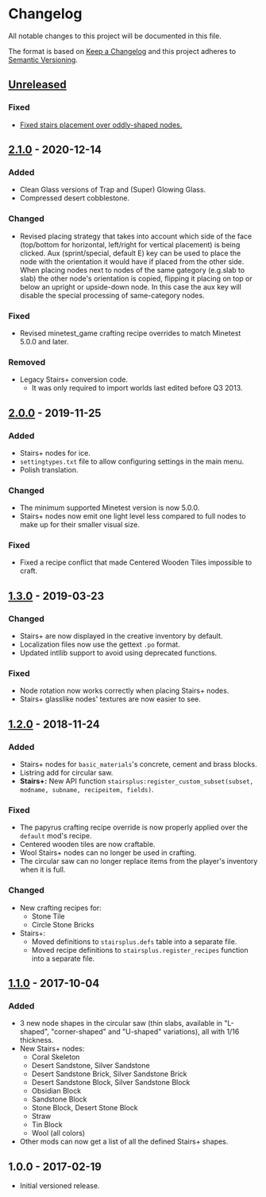 # Changelog

All notable changes to this project will be documented in this file.

The format is based on [Keep a Changelog](http://keepachangelog.com/en/1.0.0/)
and this project adheres to [Semantic Versioning](http://semver.org/spec/v2.0.0.html).

## [Unreleased]

### Fixed

- [Fixed stairs placement over oddly-shaped nodes.](https://github.com/minetest-mods/moreblocks/pull/166)

## [2.1.0] - 2020-12-14

### Added

- Clean Glass versions of Trap and (Super) Glowing Glass.
- Compressed desert cobblestone.

### Changed

- Revised placing strategy that takes into account which side of the face
  (top/bottom for horizontal, left/right for vertical placement) is being clicked.
  Aux (sprint/special, default E) key can be used to place the node with the orientation
  it would have if placed from the other side.
  When placing nodes next to nodes of the same gategory (e.g.slab to slab) the other
  node's orientation is copied, flipping it placing on top or below an upright or
  upside-down node. In this case the aux key will disable the special processing of
  same-category nodes.

### Fixed

- Revised minetest_game crafting recipe overrides to match Minetest 5.0.0 and later.

### Removed

- Legacy Stairs+ conversion code.
  - It was only required to import worlds last edited before Q3 2013.

## [2.0.0] - 2019-11-25

### Added

- Stairs+ nodes for ice.
- `settingtypes.txt` file to allow configuring settings in the main menu.
- Polish translation.

### Changed

- The minimum supported Minetest version is now 5.0.0.
- Stairs+ nodes now emit one light level less compared to full nodes to make up
  for their smaller visual size.

### Fixed

- Fixed a recipe conflict that made Centered Wooden Tiles impossible to craft.

## [1.3.0] - 2019-03-23

### Changed

- Stairs+ are now displayed in the creative inventory by default.
- Localization files now use the gettext `.po` format.
- Updated intllib support to avoid using deprecated functions.

### Fixed

- Node rotation now works correctly when placing Stairs+ nodes.
- Stairs+ glasslike nodes' textures are now easier to see.

## [1.2.0] - 2018-11-24

### Added

- Stairs+ nodes for `basic_materials`'s concrete, cement and brass blocks.
- Listring add for circular saw.
- **Stairs+:** New API function
  `stairsplus:register_custom_subset(subset, modname, subname, recipeitem, fields)`.

### Fixed

- The papyrus crafting recipe override is now properly applied over the
  `default` mod's recipe.
- Centered wooden tiles are now craftable.
- Wool Stairs+ nodes can no longer be used in crafting.
- The circular saw can no longer replace items from the player's inventory
  when it is full.

### Changed

- New crafting recipes for:
  - Stone Tile
  - Circle Stone Bricks
- Stairs+:
  - Moved definitions to `stairsplus.defs` table into a separate file.
  - Moved recipe definitions to `stairsplus.register_recipes` function
    into a separate file.

## [1.1.0] - 2017-10-04

### Added

- 3 new node shapes in the circular saw (thin slabs, available in
  "L-shaped", "corner-shaped" and "U-shaped" variations), all with 1/16
  thickness.
- New Stairs+ nodes:
  - Coral Skeleton
  - Desert Sandstone, Silver Sandstone
  - Desert Sandstone Brick, Silver Sandstone Brick
  - Desert Sandstone Block, Silver Sandstone Block
  - Obsidian Block
  - Sandstone Block
  - Stone Block, Desert Stone Block
  - Straw
  - Tin Block
  - Wool (all colors)
- Other mods can now get a list of all the defined Stairs+ shapes.

## 1.0.0 - 2017-02-19

- Initial versioned release.

[Unreleased]: https://github.com/minetest-mods/moreblocks/compare/v2.1.0...HEAD
[2.1.0]: https://github.com/minetest-mods/moreblocks/compare/v2.0.0...v2.1.0
[2.0.0]: https://github.com/minetest-mods/moreblocks/compare/v1.3.0...v2.0.0
[1.3.0]: https://github.com/minetest-mods/moreblocks/compare/v1.2.0...v1.3.0
[1.2.0]: https://github.com/minetest-mods/moreblocks/compare/v1.1.0...v1.2.0
[1.1.0]: https://github.com/minetest-mods/moreblocks/compare/v1.0.0...v1.1.0
